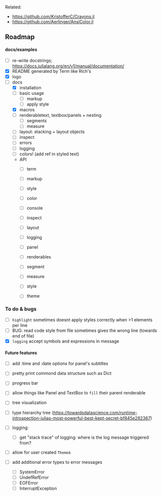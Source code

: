 
Related:
- https://github.com/KristofferC/Crayons.jl
- https://github.com/Aerlinger/AnsiColor.jl



## Roadmap

#### docs/examples
- [ ] re-write docstrings; https://docs.julialang.org/en/v1/manual/documentation/
- [x] README generated by Term like Rich's
- [x] logo
- [ ] docs
  - [x] installation
  - [ ] basic usage
    - [ ] markup
    - [ ] apply style
  - [x] macros
  - [ ] renderabletext, textbox/panels + nesting
    - [ ] segments
    - [ ] measure
  - [ ] layout: stacking + layout objects
  - [ ] inspect
  - [ ] errors
  - [ ] logging
  - [ ] colors! (add ref in styled text)
  - API
    - [ ] term
    - [ ] markup
    - [ ] style
    - [ ] color
    - [ ] console
    - [ ] inspect
    - [ ] layout
    - [ ] logging
    - [ ] panel
    - [ ] renderables
    - [ ] segment
    - [ ] measure
    - [ ] style
    - [ ] theme


### To do & bugs
- [ ] `highlight` sometimes doesnt apply styles correctly when >1 elements per line
- [ ] BUG: read code style from file sometimes gives the wrong line (towards end of file)
- [x] `logging` accept symbols and expressions in message

#### Future features
- [ ] add :time and :date options for panel's subtitles

- [ ] pretty print commond data structure such as Dict

- [ ] progress bar

- [ ] allow things like Panel and TextBox to `fill` their parent renderable

- [ ] tree visualization
- [ ] type hierarchy tree (https://towardsdatascience.com/runtime-introspection-julias-most-powerful-best-kept-secret-bf845e282367)

- [ ] logging:
  - [ ] get "stack trace" of logging: where is the log message triggered from?

- [ ] allow for user created `Theme`s

- [ ] add additional error types to error messages
  - [ ] SystemError
  - [ ] UndefRefError 
  - [ ] EOFError
  - [ ] InterruptException